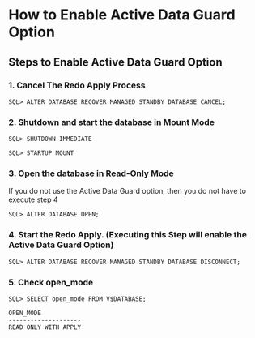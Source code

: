 # How to Enable Active Data Guard Option

## Steps to Enable Active Data Guard Option

### 1. Cancel The Redo Apply Process
    SQL> ALTER DATABASE RECOVER MANAGED STANDBY DATABASE CANCEL;
    
### 2. Shutdown and start the database in Mount Mode
    SQL> SHUTDOWN IMMEDIATE

    SQL> STARTUP MOUNT
    
### 3. Open the database in Read-Only Mode
If you do not use the Active Data Guard option, then you do not have to execute step 4

    SQL> ALTER DATABASE OPEN;
    
### 4. Start the Redo Apply. (Executing this Step will enable the Active Data Guard Option)
    SQL> ALTER DATABASE RECOVER MANAGED STANDBY DATABASE DISCONNECT;
    
### 5. Check open_mode
    SQL> SELECT open_mode FROM V$DATABASE;

    OPEN_MODE
    --------------------
    READ ONLY WITH APPLY
